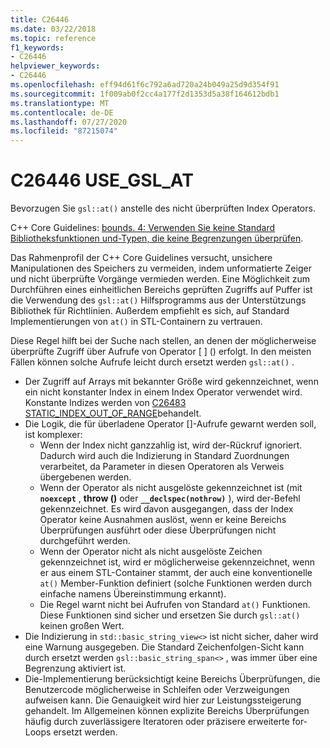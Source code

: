 ```yaml
---
title: C26446
ms.date: 03/22/2018
ms.topic: reference
f1_keywords:
- C26446
helpviewer_keywords:
- C26446
ms.openlocfilehash: eff94d61f6c792a6ad720a24b049a25d9d354f91
ms.sourcegitcommit: 1f009ab0f2cc4a177f2d1353d5a38f164612bdb1
ms.translationtype: MT
ms.contentlocale: de-DE
ms.lasthandoff: 07/27/2020
ms.locfileid: "87215074"
---
```

# <a name="c26446-use_gsl_at"></a>C26446 USE_GSL_AT

Bevorzugen Sie `gsl::at()` anstelle des nicht überprüften Index Operators.

C++ Core Guidelines: [bounds. 4: Verwenden Sie keine Standard Bibliotheksfunktionen und-Typen, die keine Begrenzungen überprüfen](https://github.com/isocpp/CppCoreGuidelines/blob/master/CppCoreGuidelines.md#probounds-bounds-safety-profile).

Das Rahmenprofil der C++ Core Guidelines versucht, unsichere Manipulationen des Speichers zu vermeiden, indem unformatierte Zeiger und nicht überprüfte Vorgänge vermieden werden. Eine Möglichkeit zum Durchführen eines einheitlichen Bereichs geprüften Zugriffs auf Puffer ist die Verwendung des `gsl::at()` Hilfsprogramms aus der Unterstützungs Bibliothek für Richtlinien. Außerdem empfiehlt es sich, auf Standard Implementierungen von `at()` in STL-Containern zu vertrauen.

Diese Regel hilft bei der Suche nach stellen, an denen der möglicherweise überprüfte Zugriff über Aufrufe von Operator \[ ] () erfolgt. In den meisten Fällen können solche Aufrufe leicht durch ersetzt werden `gsl::at()` .

- Der Zugriff auf Arrays mit bekannter Größe wird gekennzeichnet, wenn ein nicht konstanter Index in einem Index Operator verwendet wird. Konstante Indizes werden von [C26483 STATIC_INDEX_OUT_OF_RANGE](c26483.md)behandelt.
- Die Logik, die für überladene Operator []-Aufrufe gewarnt werden soll, ist komplexer:
  - Wenn der Index nicht ganzzahlig ist, wird der-Rückruf ignoriert. Dadurch wird auch die Indizierung in Standard Zuordnungen verarbeitet, da Parameter in diesen Operatoren als Verweis übergebenen werden.
  - Wenn der Operator als nicht ausgelöste gekennzeichnet ist (mit **`noexcept`** , **throw ()** oder **`__declspec(nothrow)`** ), wird der-Befehl gekennzeichnet. Es wird davon ausgegangen, dass der Index Operator keine Ausnahmen auslöst, wenn er keine Bereichs Überprüfungen ausführt oder diese Überprüfungen nicht durchgeführt werden.
  - Wenn der Operator nicht als nicht ausgelöste Zeichen gekennzeichnet ist, wird er möglicherweise gekennzeichnet, wenn er aus einem STL-Container stammt, der auch eine konventionelle `at()` Member-Funktion definiert (solche Funktionen werden durch einfache namens Übereinstimmung erkannt).
  - Die Regel warnt nicht bei Aufrufen von Standard `at()` Funktionen. Diese Funktionen sind sicher und ersetzen Sie durch `gsl::at()` keinen großen Wert.
- Die Indizierung in `std::basic_string_view<>` ist nicht sicher, daher wird eine Warnung ausgegeben. Die Standard Zeichenfolgen-Sicht kann durch ersetzt werden `gsl::basic_string_span<>` , was immer über eine Begrenzung aktiviert ist.
- Die-Implementierung berücksichtigt keine Bereichs Überprüfungen, die Benutzercode möglicherweise in Schleifen oder Verzweigungen aufweisen kann. Die Genauigkeit wird hier zur Leistungssteigerung gehandelt. Im Allgemeinen können explizite Bereichs Überprüfungen häufig durch zuverlässigere Iteratoren oder präzisere erweiterte for-Loops ersetzt werden.
